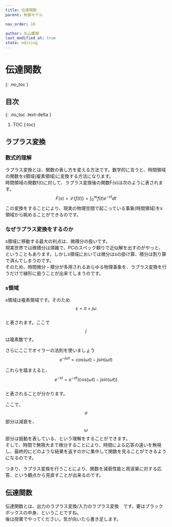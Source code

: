 ```yaml
---
title: 伝達関数
parent: 制御モデル

nav_order: 10

author: 丸山響輝
last_modified_at: true
state: editing
---
```


# **伝達関数**
{: .no_toc }

## 目次
{: .no_toc .text-delta }

1. TOC
{:toc}

## ラプラス変換
### 数式的理解
ラプラス変換とは、関数の表し方を変える方法です。数学的に言うと、時間領域の関数をs領域(複素領域)に変換する方法になります。  
時間領域の関数f(t)に対して、ラプラス変換後の関数F(s)は次のように表されます。  
$$ F(s) = \mathcal{L}\{f(t)\} = \int_{0}^{\infty} f(t) e^{-st}  dt $$
この変換をすることにより、現実の物理空間で起こっている事象(時間領域)をs領域から眺めることができるのです。  

### なぜラプラス変換をするのか
s領域に移動する最大の利点は、微積分の扱いです。   
現実世界では微積分は煩雑で、PCのスペック頼りで近似解を出すのがやっと、ということもあります。しかしs領域においては微分はsの掛け算、積分は割り算で済んでしまうのです。  
そのため、時間微分・積分が多用されるあらゆる物理事象を、ラプラス変換を行うだけで線形に扱うことが出来てしまうのです。

### s領域
s領域は複素領域です。そのため  
$$s = \sigma + j \omega$$  
と表されます。ここで$$j$$は複素数です。  

さらにここでオイラーの法則を使いましょう  
$$e^{-j\omega t} = cos(\omega t) - j sin(\omega t)$$

これらを踏まえると、  
$$e^{-st} = e^{-\sigma t} \dot (cos(\omega t) - j sin(\omega t)) $$  
と表されることが分かります。  

ここで、$$\sigma$$ 部分は減衰を、$$\omega$$ 部分は振動を表している、という理解をすることができます。  
そして、時間で無限大まで微分することにより、時間による応答の違いを無視し、最終的にどのような結果を返すのかに集中して関数を見ることができるようになるのです。  

つまり、ラプラス変換を行うことにより、関数を減衰性能と周波巣に対する応答、という観点から見直すことが出来るのです。

## 伝達関数
伝達関数とは、出力のラプラス変換/入力のラプラス変換　です。要はブラックボックスの中身、ということですね。  
後は授業でやってください。気が向いたら書き足します。
